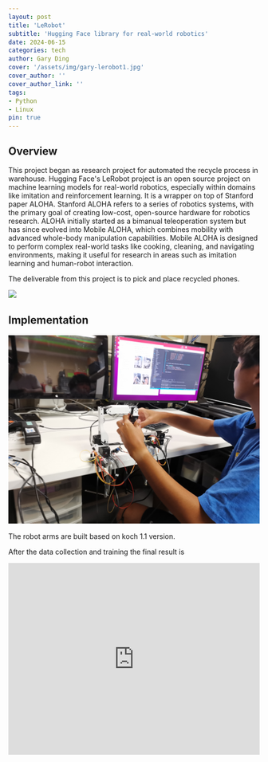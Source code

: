 ```yaml
---
layout: post
title: 'LeRobot'
subtitle: 'Hugging Face library for real-world robotics'
date: 2024-06-15
categories: tech
author: Gary Ding
cover: '/assets/img/gary-lerobot1.jpg'
cover_author: ''
cover_author_link: ''
tags: 
- Python 
- Linux
pin: true
---
```


## Overview 

This project began as research project for automated the recycle process in warehouse. Hugging Face's LeRobot project is an open source project on machine learning models for real-world robotics, especially within domains like imitation and reinforcement learning. It is a wrapper on top of Stanford paper ALOHA. Stanford ALOHA refers to a series of robotics systems, with the primary goal of creating low-cost, open-source hardware for robotics research. ALOHA initially started as a bimanual teleoperation system but has since evolved into Mobile ALOHA, which combines mobility with advanced whole-body manipulation capabilities. Mobile ALOHA is designed to perform complex real-world tasks like cooking, cleaning, and navigating environments, making it useful for research in areas such as imitation learning and human-robot interaction.

The deliverable from this project is to pick and place recycled phones. 

![](/assets/img/gary-lerobot1.jpg)



## Implementation

![](/assets/img/gary-lerobot3.jpg)

The robot arms are built based on koch 1.1 version. 

After the data collection and training the final result is 

<iframe width="100%" height="385" src="https://www.youtube.com/embed/BNLq1-376q4" frameborder="0" allowfullscreen></iframe>























